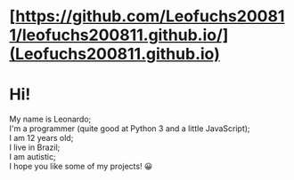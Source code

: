 # [https://github.com/Leofuchs200811/leofuchs200811.github.io/](Leofuchs200811.github.io)
# Hi!<br>
My name is Leonardo;<br>
I'm a programmer (quite good at Python 3 and a little JavaScript);<br>
I am 12 years old;<br>
I live in Brazil;<br>
I am autistic;<br>
I hope you like some of my projects! 😀
